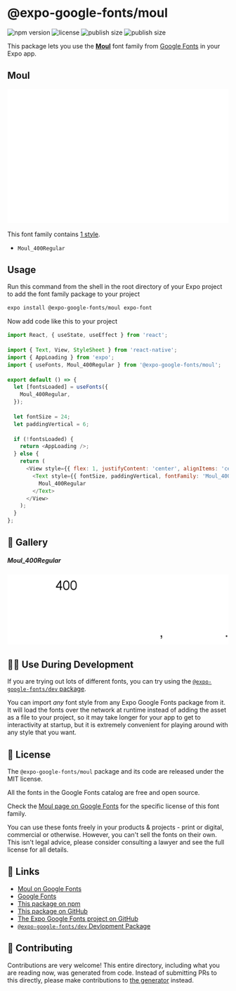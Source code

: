 # @expo-google-fonts/moul

![npm version](https://flat.badgen.net/npm/v/@expo-google-fonts/moul)
![license](https://flat.badgen.net/github/license/expo/google-fonts)
![publish size](https://flat.badgen.net/packagephobia/install/@expo-google-fonts/moul)
![publish size](https://flat.badgen.net/packagephobia/publish/@expo-google-fonts/moul)

This package lets you use the [**Moul**](https://fonts.google.com/specimen/Moul) font family from [Google Fonts](https://fonts.google.com/) in your Expo app.

## Moul

![Moul](./font-family.png)

This font family contains [1 style](#-gallery).

- `Moul_400Regular`

## Usage

Run this command from the shell in the root directory of your Expo project to add the font family package to your project
```sh
expo install @expo-google-fonts/moul expo-font
```

Now add code like this to your project
```js
import React, { useState, useEffect } from 'react';

import { Text, View, StyleSheet } from 'react-native';
import { AppLoading } from 'expo';
import { useFonts, Moul_400Regular } from '@expo-google-fonts/moul';

export default () => {
  let [fontsLoaded] = useFonts({
    Moul_400Regular,
  });

  let fontSize = 24;
  let paddingVertical = 6;

  if (!fontsLoaded) {
    return <AppLoading />;
  } else {
    return (
      <View style={{ flex: 1, justifyContent: 'center', alignItems: 'center' }}>
        <Text style={{ fontSize, paddingVertical, fontFamily: 'Moul_400Regular' }}>
          Moul_400Regular
        </Text>
      </View>
    );
  }
};

```

## 🔡 Gallery

##### Moul_400Regular
![Moul_400Regular](./Moul_400Regular.ttf.png)


## 👩‍💻 Use During Development

If you are trying out lots of different fonts, you can try using the [`@expo-google-fonts/dev` package](https://github.com/expo/google-fonts/tree/master/font-packages/dev#readme).

You can import *any* font style from any Expo Google Fonts package from it. It will load the fonts
over the network at runtime instead of adding the asset as a file to your project, so it may take longer
for your app to get to interactivity at startup, but it is extremely convenient
for playing around with any style that you want.

## 📖 License

The `@expo-google-fonts/moul` package and its code are released under the MIT license.

All the fonts in the Google Fonts catalog are free and open source.

Check the [Moul page on Google Fonts](https://fonts.google.com/specimen/Moul) for the specific license of this font family.

You can use these fonts freely in your products & projects - print or digital, commercial or otherwise. However, you can't sell the fonts on their own. This isn't legal advice, please consider consulting a lawyer and see the full license for all details.

## 🔗 Links

- [Moul on Google Fonts](https://fonts.google.com/specimen/Moul)
- [Google Fonts](https://fonts.google.com/)
- [This package on npm](https://www.npmjs.com/package/@expo-google-fonts/moul)
- [This package on GitHub](https://github.com/expo/google-fonts/tree/master/font-packages/moul)
- [The Expo Google Fonts project on GitHub](https://github.com/expo/google-fonts)
- [`@expo-google-fonts/dev` Devlopment Package](https://github.com/expo/google-fonts/tree/master/font-packages/dev)

## 🤝 Contributing

Contributions are very welcome! This entire directory, including what you are reading now, was generated from code. Instead of submitting PRs to this directly, please make contributions to [the generator](https://github.com/expo/google-fonts/tree/master/packages/generator) instead.
